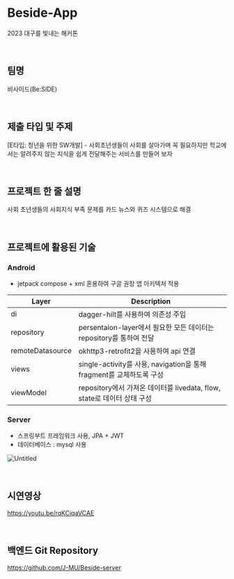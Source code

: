 # Beside-App
2023 대구를 빛내는 해커톤

<br>

## 팀명

비사이드(Be:SIDE)

<br>

## 제출 타입 및 주제

[E타입: 청년을 위한 SW개발] - 사회초년생들이 사회를 살아가며 꼭 필요하지만 학교에서는 알려주지 않는 지식을 쉽게 전달해주는 서비스를 만들어 보자

<br>

## 프로젝트 한 줄 설명

사회 초년생들의 사회지식 부족 문제를 카드 뉴스와 퀴즈 시스템으로 해결

<br>

## 프로젝트에 활용된 기술



### Android
- jetpack compose + xml 혼용하여 구글 권장 앱 아키텍처 적용
  
|     Layer     | Description |
| ------------- | ------------- |
| di | dagger-hilt를 사용하여 의존성 주입 |
| repository | persentaion-layer에서 필요한 모든 데이터는 repository를 통하여 전달 |
| remoteDatasource | okhttp3-retrofit2을 사용하여 api 연결 |
| views | single-activity를 사용, navigation을 통해 fragment를 교체하도록 구성 |
| viewModel | repository에서 가져온 데이터를 livedata, flow, state로 데이터 상태 구성 |

### Server

- 스프링부트 프레임워크 사용, JPA + JWT
- 데이터베이스 : mysql 사용


![Untitled](https://github.com/bayy1216/Beside-App/assets/78216059/2335c551-578d-486f-8025-2195e8acdae6)


<br>

## 시연영상
https://youtu.be/rqKCiqaVCAE

<br>

## 백엔드 Git Repository
https://github.com/J-MU/Beside-server
